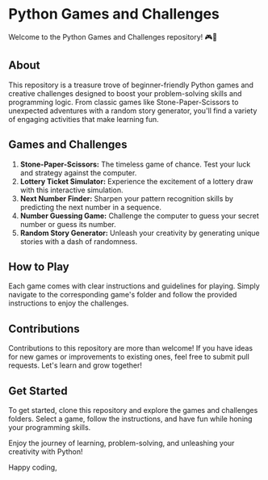 # Python Games and Challenges

Welcome to the Python Games and Challenges repository! 🎮🚀

## About

This repository is a treasure trove of beginner-friendly Python games and creative challenges designed to boost your problem-solving skills and programming logic. From classic games like Stone-Paper-Scissors to unexpected adventures with a random story generator, you'll find a variety of engaging activities that make learning fun.

## Games and Challenges

1. **Stone-Paper-Scissors:** The timeless game of chance. Test your luck and strategy against the computer.
2. **Lottery Ticket Simulator:** Experience the excitement of a lottery draw with this interactive simulation.
3. **Next Number Finder:** Sharpen your pattern recognition skills by predicting the next number in a sequence.
4. **Number Guessing Game:** Challenge the computer to guess your secret number or guess its number.
5. **Random Story Generator:** Unleash your creativity by generating unique stories with a dash of randomness.

## How to Play

Each game comes with clear instructions and guidelines for playing. Simply navigate to the corresponding game's folder and follow the provided instructions to enjoy the challenges.

## Contributions

Contributions to this repository are more than welcome! If you have ideas for new games or improvements to existing ones, feel free to submit pull requests. Let's learn and grow together!

## Get Started

To get started, clone this repository and explore the games and challenges folders. Select a game, follow the instructions, and have fun while honing your programming skills.

Enjoy the journey of learning, problem-solving, and unleashing your creativity with Python!

Happy coding,
